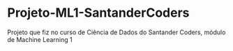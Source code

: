 # Projeto-ML1-SantanderCoders
Projeto que fiz no curso de Ciência de Dados do Santander Coders, módulo de Machine Learning 1
